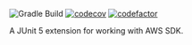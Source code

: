 ![Gradle Build](https://github.com/arhohuttunen/awstestkit/workflows/Gradle%20Build/badge.svg)
[![codecov](https://codecov.io/gh/arhohuttunen/awstestkit/branch/main/graph/badge.svg)](https://codecov.io/gh/arhohuttunen/awstestkit)
[![codefactor](https://www.codefactor.io/repository/github/arhohuttunen/awstestkit/badge/main)](https://www.codefactor.io/repository/github/arhohuttunen/awstestkit/overview/main)

A JUnit 5 extension for working with AWS SDK.